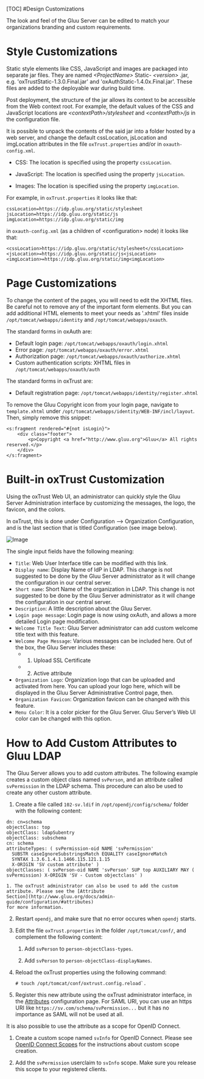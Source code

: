 
[TOC]
#Design Customizations

The look and feel of the Gluu Server can be edited to match your
organizations branding and custom requirements.

# Style Customizations

Static style elements like CSS, JavaScript and images are packaged into
separate jar files. They are named _\<ProjectName\>_ Static-
_\<version\>_ .jar, e.g. 'oxTrustStatic-1.3.0.Final.jar' and
'oxAuthStatic-1.4.0x.Final.jar'. These files are added to the deployable
war during build time.

Post deployment, the structure of the jar allows its context to be
accessible from the Web context root. For example, the default values of
the CSS and JavaScript locations are *\<contextPath\>/stylesheet* and
*\<contextPath\>/js* in the configuration file.

It is possible to unpack the contents of the said jar into a folder
hosted by a web server, and change the default cssLocation, jsLocation
and imgLocation attributes in the file `oxTrust.properties` and/or in
`oxauth-config.xml`.

* CSS: The location is specified using the property `cssLocation`.

* JavaScript: The location is specified using the property `jsLocation`.

* Images: The location is specified using the property `imgLocation`.

For example, in `oxTrust.properties` it looks like that:

```
cssLocation=https://idp.gluu.org/static/stylesheet
jsLocation=https://idp.gluu.org/static/js
imgLocation=https://idp.gluu.org/static/img
```

in `oxauth-config.xml` (as a children of \<configuration\> node) it
looks like that:

```
<cssLocation>https://idp.gluu.org/static/stylesheet</cssLocation>
<jsLocation>=https://idp.gluu.org/static/js<jsLocation>
<imgLocation>=https://idp.gluu.org/static/img<imgLocation>
```

# Page Customizations

To change the content of the pages, you will need to edit the XHTML
files. Be careful not to remove any of the important form elements. But
you can add additional HTML elements to meet your needs as '.xhtml'
files inside `/opt/tomcat/webapps/identity` and
`/opt/tomcat/webapps/oxauth`.

The standard forms in oxAuth are:

- Default login page: `/opt/tomcat/webapps/oxauth/login.xhtml`
- Error page: `/opt/tomcat/webapps/oxauth/error.xhtml`
- Authorization page: `/opt/tomcat/webapps/oxauth/authorize.xhtml`
- Custom authentication scripts: XHTML files in `/opt/tomcat/webapps/oxauth/auth`

The standard forms in oxTrust are:

- Default registration page: `/opt/tomcat/webapps/identity/register.xhtml`

To remove the Gluu Copyright icon from your login page, navigate to
`template.xhtml` under
`/opt/tomcat/webapps/identity/WEB-INF/incl/layout`. Then, simply remove
this snippet:

```
<s:fragment rendered="#{not isLogin}">
    <div class="footer">
        <p>Copyright <a href="http://www.gluu.org">Gluu</a> All rights reserved.</p>
    </div>
</s:fragment>
```

# Built-in oxTrust Customization

Using the oxTrust Web UI, an administrator can quickly style the Gluu
Server Administration interface by customizing the messages, the logo,
the favicon, and the colors.

In oxTrust, this is done under Configuration --> Organization Configuration,
and is the last section that is titled Configuration (see image below).

![Image](https://raw.githubusercontent.com/GluuFederation/docs/master/sources/img/WebUI_modification/oxtrust/oxTrust_GUI_mod_configuration_overview.png?raw=true)

The single input fields have the following meaning:

- `Title`: Web User Interface title can be modified with this link.
- `Display name`: Display Name of IdP in LDAP. This change is not
  suggested to be done by the Gluu Server administrator as it will
  change the configuration in our central server.
- `Short name`: Short Name of the organization in LDAP. This change is
  not suggested to be done by the Gluu Server administrator as it will
  change the configuration in our central server.
- `Description`: A little description about the Gluu Server.
- `Login page message`: Login page is now using oxAuth, and allows a
  more detailed Login page modification.
- `Welcome Title Text`: Gluu Server administrator can add custom welcome
  title text with this feature.
- `Welcome Page Message`: Various messages can be included here. Out of
  the box, the Gluu Server includes these:
  - 1. Upload SSL Certificate
  - 2. Active attribute
- `Organization Logo`: Organization logo that can be uploaded and
  activated from here. You can upload your logo here, which will be
  displayed in the Gluu Server Administrative Control page, then.
- `Organization Favicon`: Organization favicon can be changed with this feature. 
- `Menu Color`: It is a color picker for the Gluu Server. Gluu Server’s
  Web UI color can be changed with this option.

# How to Add Custom Attributes to Gluu LDAP

The Gluu Server allows you to add custom attributes. The following
example creates a custom object class named `svPerson`, and an attribute
called `svPermission` in the LDAP schema. This procedure can also be
used to create any other custom attribute.

1. Create a file called `102-sv.ldif` in `/opt/opendj/config/schema/`
folder with the following content:

```
dn: cn=schema
objectClass: top
objectClass: ldapSubentry
objectClass: subschema
cn: schema
attributeTypes: ( svPermission-oid NAME 'svPermission'
  SUBSTR caseIgnoreSubstringsMatch EQUALITY caseIgnoreMatch
  SYNTAX 1.3.6.1.4.1.1466.115.121.1.15
  X-ORIGIN 'SV custom attribute' )
objectClasses: ( svPerson-oid NAME 'svPerson' SUP top AUXILIARY MAY ( svPermission) X-ORIGIN 'SV - Custom objectclass' )
```
	1. The oxTrust administrator can also be used to add the custom
    attribute. Please see the [Attribute
    Section](http://www.gluu.org/docs/admin-guide/configuration/#attributes)
    for more information.

2. Restart `opendj`, and make sure that no error occures when `opendj`
   starts.

3. Edit the file `oxTrust.properties` in the folder `/opt/tomcat/conf/`,
   and complement the following content:

	1. Add `svPerson` to `person-objectClass-types`.

	2. Add `svPerson` to `person-objectClass-displayNames`.

4. Reload the oxTrust properties using the following command:

   ```
   # touch /opt/tomcat/conf/oxtrust.config.reload`.
   ```

5. Register this new attribute using the oxTrust administrator
interface, in the
[Attributes](http://www.gluu.org/docs/admin-guide/configuration/#attributes)
configuration page. For SAML URI, you can use an https URI like
`https://sv.com/schema/svPermission...` but it has no importance as SAML
will not be used at all.

It is also possible to use the attribute as a scope for OpenID Connect.

1. Create a custom scope named `svInfo` for OpenID Connect. Please see 
[OpenID Connect Scopes](http://www.gluu.org/docs/admin-guide/openid-connect/#scopes) 
for the instructions about custom scope creation.

2. Add the `svPermission` userclaim to `svInfo` scope. Make sure you
release this scope to your registered clients.

